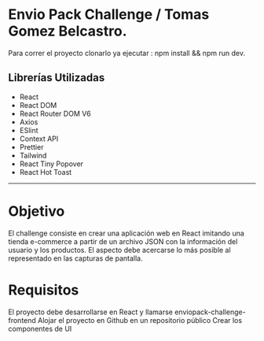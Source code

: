 # Envio Pack Challenge / Tomas Gomez Belcastro.

Para correr el proyecto clonarlo ya ejecutar : npm install && npm run dev.

## Librerías Utilizadas

- React
- React DOM
- React Router DOM V6
- Axios
- ESlint
- Context API
- Prettier
- Tailwind
- React Tiny Popover
- React Hot Toast


-----------------------------------------------

# Objetivo
 El challenge consiste en crear una aplicación web en React imitando una tienda e-commerce a partir de
 un archivo JSON con la información del usuario y los productos. El aspecto debe acercarse lo más
 posible al representado en las capturas de pantalla.


 # Requisitos
El proyecto debe desarrollarse en React y llamarse enviopack-challenge-frontend
 Alojar el proyecto en Github en un repositorio público
 Crear los componentes de UI

